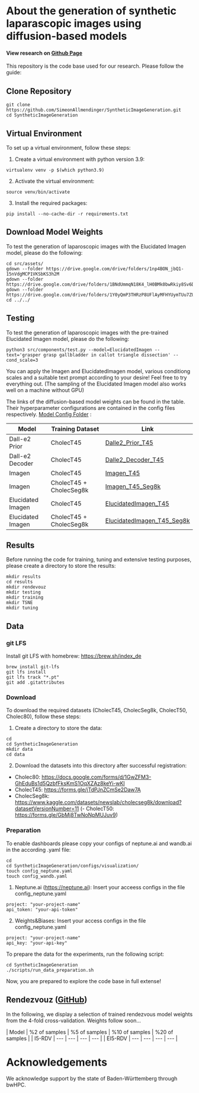 <link href="./docs/style.css" rel="stylesheet"/>

# About the generation of synthetic laparascopic images using diffusion-based models

#### View research on [Github Page](https://simeonallmendinger.github.io/SyntheticImageGeneration//)

<div class="row"></div>

This repository is the code base used for our research. Please follow the guide:

## Clone Repository

```
git clone https://github.com/SimeonAllmendinger/SyntheticImageGeneration.git
cd SyntheticImageGeneration
```

## Virtual Environment
To set up a virtual environment, follow these steps:
1. Create a virtual environment with python version 3.9:

```
virtualenv venv -p $(which python3.9)
```

2. Activate the virtual environment:

```
source venv/bin/activate
```

3. Install the required packages:

```
pip install --no-cache-dir -r requirements.txt
```

## Download Model Weights
To test the generation of laparoscopic images with the Elucidated Imagen model, please do the following:
```
cd src/assets/
gdown --folder https://drive.google.com/drive/folders/1np4BON_jbQ1-15nVdgMCP1VKSbKS3h2M
gdown --folder https://drive.google.com/drive/folders/1BNdUmmqN18K4_lH0BMk0bwRkiy8Sv6D-
gdown --folder https://drive.google.com/drive/folders/1Y0yQmP3THRzP8UFlAyMFHYUymTUu7ZUu
cd ../../
```

## Testing
To test the generation of laparoscopic images with the pre-trained Elucidated Imagen model, please do the following:
```
python3 src/components/test.py --model=ElucidatedImagen --text='grasper grasp gallbladder in callot triangle dissection' --cond_scale=3
```

You can apply the Imagen and ElucidatedImagen model, various conditiong scales and a suitable text prompt according to your desire! Feel free to try everything out. (The sampling of the Elucidated Imagen model also works well on a machine without GPU)

The links of the diffusion-based model weights can be found in the table. Their hyperparameter configurations are contained in the config files respectively. [Model Config Folder](https://github.com/SimeonAllmendinger/SyntheticImageGeneration/tree/main/configs/models) :

| Model             | Training Dataset          |    Link                           |
| ---               | ---                       | ---                               |
| Dall-e2 Prior     | CholecT45                 |  [Dalle2_Prior_T45](https://drive.google.com/file/d/17hUYgOPMuIA7twX7IcWAjlMAdwkTPPVo/view?usp=share_link)  |
| Dall-e2 Decoder   | CholecT45                 |  [Dalle2_Decoder_T45](https://drive.google.com/file/d/1zy2oiSGlXTxPtjIbM1_QV1_Qi8f3QgZK/view?usp=share_link)  |
| Imagen            | CholecT45                 |  [Imagen_T45](https://drive.google.com/file/d/1Nk_Pskv5lphDzERDPyaafyl4Hf_597S0/view?usp=share_link)  |
| Imagen            | CholecT45 + CholecSeg8k   |  [Imagen_T45_Seg8k](https://drive.google.com/file/d/1myQYlwYWlmnxIvJHkI_tSAQ2yQuXIk7j/view?usp=share_link)  |
| Elucidated Imagen | CholecT45                 |  [ElucidatedImagen_T45](https://drive.google.com/file/d/1RVHM3jzsMtqRNwuyU2Wi9RExtIYlwDVp/view?usp=share_link)  |
| Elucidated Imagen | CholecT45 + CholecSeg8k   |  [ElucidatedImagen_T45_Seg8k](https://drive.google.com/file/d/1EdFsQB0RYvVUvonan16RKgIzDoSr3NiK/view?usp=share_link)  |


## Results
Before running the code for training, tuning and extensive testing purposes, please create a directory to store the results:

```
mkdir results
cd results
mkdir rendevouz
mkdir testing
mkdir training
mkdir TSNE
mkdir tuning
```

## Data
### git LFS

Install git LFS with homebrew: https://brew.sh/index_de
```
brew install git-lfs
git lfs install
git lfs track "*.pt"
git add .gitattributes
```

### Download
To download the required datasets (CholecT45, CholecSeg8k, CholecT50, Cholec80), follow these steps:
1. Create a directory to store the data:

```
cd
cd SyntheticImageGeneration
mkdir data
cd data
```

2. Download the datasets into this directory after successful registration: 
-   Cholec80: https://docs.google.com/forms/d/1GwZFM3-GhEduBs1d5QzbfFksKmS1OqXZAz8keYi-wKI
-   CholecT45: https://forms.gle/jTdPJnZCmSe2Daw7A
-   CholecSeg8k: https://www.kaggle.com/datasets/newslab/cholecseg8k/download?datasetVersionNumber=11
(-   CholecT50: https://forms.gle/GbMj8TwNoNpMUJuv9)

### Preparation
To enable dashboards please copy your configs of neptune.ai and wandb.ai in the according .yaml file:

```
cd
cd SyntheticImageGeneration/configs/visualization/
touch config_neptune.yaml
touch config_wandb.yaml
```

1. Neptune.ai (https://neptune.ai):
Insert your acceess configs in the file config_neptune.yaml 
```
project: "your-project-name" 
api_token: "your-api-token"
```
2. Weights&Biases:
Insert your access configs in the file config_neptune.yaml 
```
project: "your-project-name" 
api_key: "your-api-key"
```

To prepare the data for the experiments, run the following script:
```
cd SyntheticImageGeneration
./scripts/run_data_preparation.sh
```

Now, you are prepared to explore the code base in full extense!


## Rendezvouz ([GitHub](https://github.com/CAMMA-public/rendezvous))

In the following, we display a selection of trained rendezvous model weights from the 4-fold cross-validation. Weights follow soon...

| Model   | %2 of samples | %5 of samples  | %10 of samples | %20 of samples |
| I5-RDV  | --- | --- | --- | --- |
| EI5-RDV | --- | --- | --- | --- |



# Acknowledgements

We acknowledge support by the state of Baden-Württemberg through bwHPC.